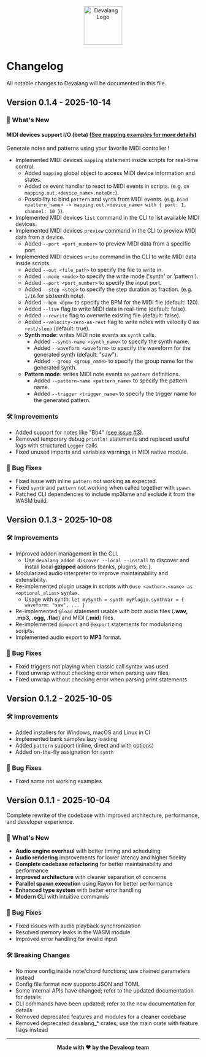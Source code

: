 <div align="center">
    <img src="https://devalang.com/images/devalang-logo-min.png" alt="Devalang Logo" width="100" />
</div>

# Changelog

All notable changes to Devalang will be documented in this file.

## Version 0.1.4 - 2025-10-14

### 🚀 What's New

#### MIDI devices support I/O (beta) [(See mapping examples for more details)](../examples/routing/mapping.deva)

Generate notes and patterns using your favorite MIDI controller !

- Implemented MIDI devices `mapping` statement inside scripts for real-time control.
  - Added `mapping` global object to access MIDI device information and states.
  - Added `on` event handler to react to MIDI events in scripts. (e.g. `on mapping.out.<device_name>.noteOn:`).
  - Possibility to bind `pattern` and `synth` from MIDI events. (e.g. `bind <pattern_name> -> mapping.out.<device_name> with { port: 1, channel: 10 }`).
- Implemented MIDI devices `list` command in the CLI to list available MIDI devices.
- Implemented MIDI devices `preview` command in the CLI to preview MIDI data from a device.
  - Added `--port <port_number>` to preview MIDI data from a specific port.
- Implemented MIDI devices `write` command in the CLI to write MIDI data inside scripts.
  - Added `--out <file_path>` to specify the file to write in.
  - Added `--mode <mode>` to specify the write mode ('synth' or 'pattern').
  - Added `--port <port_number>` to specify the input port.
  - Added `--step <step>` to specify the step duration as fraction. (e.g. `1/16` for sixteenth note).
  - Added `--bpm <bpm>` to specify the BPM for the MIDI file (default: 120).
  - Added `--live` flag to write MIDI data in real-time (default: false).
  - Added `--rewrite` flag to overwrite existing file (default: false).
  - Added `--velocity-zero-as-rest` flag to write notes with velocity 0 as `rest/sleep` (default: true).
  - **Synth mode**: writes MIDI note events as `synth` calls.
    - Added `--synth-name <synth_name>` to specify the synth name.
    - Added `--waveform <waveform>` to specify the waveform for the generated synth (default: "saw").
    - Added `--group <group_name>` to specify the group name for the generated synth.
  - **Pattern mode**: writes MIDI note events as `pattern` definitions.
    - Added `--pattern-name <pattern_name>` to specify the pattern name.
    - Added `--trigger <trigger_name>` to specify the trigger name for the generated pattern.

### 🛠️ Improvements

- Added support for notes like "Bb4" [(see issue #3)](https://github.com/devaloop-labs/devalang/issues/3).
- Removed temporary debug `println!` statements and replaced useful logs with structured `Logger` calls.
- Fixed unused imports and variables warnings in MIDI native module.

### 🐛 Bug Fixes

- Fixed issue with inline `pattern` not working as expected.
- Fixed `synth` and `pattern` not working when called together with `spawn`.
- Patched CLI dependencies to include mp3lame and exclude it from the WASM build.

## Version 0.1.3 - 2025-10-08

### 🛠️ Improvements

- Improved addon management in the CLI.
  - Use `devalang addon discover --local --install` to discover and install local **gzipped** addons (banks, plugins, etc.).
- Modularized audio interpreter to improve maintainability and extensibility.
- Re-implemented plugin usage in scripts with `@use <author>.<name> as <optional_alias>` syntax.
  - Usage with synth: `let mySynth = synth myPlugin.synthVar = { waveform: "saw", ... }`
- Re-implemented `@load` statement usable with both audio files (**.wav, .mp3, .ogg, .flac**) and MIDI (**.mid**) files.
- Re-implemented `@import` and `@export` statements for modularizing scripts.
- Implemented audio export to **MP3** format.

### 🐛 Bug Fixes

- Fixed triggers not playing when classic call syntax was used
- Fixed unwrap without checking error when parsing wav files
- Fixed unwrap without checking error when parsing print statements

## Version 0.1.2 - 2025-10-05

### 🛠️ Improvements

- Added installers for Windows, macOS and Linux in CI
- Implemented bank samples lazy loading
- Added `pattern` support (inline, direct and with options)
- Added on-the-fly assignation for `synth`

### 🐛 Bug Fixes

- Fixed some not working examples

## Version 0.1.1 - 2025-10-04

Complete rewrite of the codebase with improved architecture, performance, and developer experience.

### 🚀 What's New

- **Audio engine overhaul** with better timing and scheduling
- **Audio rendering** improvements for lower latency and higher fidelity
- **Complete codebase refactoring** for better maintainability and performance
- **Improved architecture** with cleaner separation of concerns
- **Parallel spawn execution** using Rayon for better performance
- **Enhanced type system** with better error handling
- **Modern CLI** with intuitive commands

### 🐛 Bug Fixes

- Fixed issues with audio playback synchronization
- Resolved memory leaks in the WASM module
- Improved error handling for invalid input

### 🛠️ Breaking Changes

- No more config inside note/chord functions; use chained parameters instead
- Config file format now supports JSON and TOML
- Some internal APIs have changed; refer to the updated documentation for details
- CLI commands have been updated; refer to the new documentation for details
- Removed deprecated features and modules for a cleaner codebase
- Removed deprecated devalang_* crates; use the main crate with feature flags instead

---

<div align="center">
    <strong>Made with ❤️ by the Devaloop team</strong>
</div>
